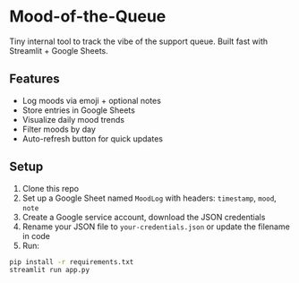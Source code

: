 # Mood-of-the-Queue

Tiny internal tool to track the vibe of the support queue. Built fast with Streamlit + Google Sheets.

## Features

- Log moods via emoji + optional notes
- Store entries in Google Sheets
- Visualize daily mood trends
- Filter moods by day
- Auto-refresh button for quick updates

## Setup

1. Clone this repo
2. Set up a Google Sheet named `MoodLog` with headers: `timestamp`, `mood`, `note`
3. Create a Google service account, download the JSON credentials
4. Rename your JSON file to `your-credentials.json` or update the filename in code
5. Run:

```bash
pip install -r requirements.txt
streamlit run app.py
